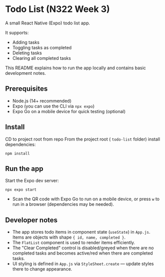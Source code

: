 # Todo List (N322 Week 3)

A small React Native (Expo) todo list app.

It supports:

- Adding tasks
- Toggling tasks as completed
- Deleting tasks
- Clearing all completed tasks

This README explains how to run the app locally and contains basic development notes.

## Prerequisites

- Node.js (14+ recommended)
- Expo (you can use the CLI via `npx expo`)
- Expo Go on a mobile device for quick testing (optional)

## Install

CD to project root from repo
From the project root ( `todo-list` folder) install dependencies:

`npm install`

## Run the app

Start the Expo dev server:

`npx expo start`

- Scan the QR code with Expo Go to run on a mobile device, or press `w` to run in a browser (dependencies may be needed).

## Developer notes

- The app stores todo items in component state (`useState`) in `App.js`. Items are objects with shape `{ id, name, completed }`.
- The `FlatList` component is used to render items efficiently.
- The "Clear Completed" control is disabled/greyed when there are no completed tasks and becomes active/red when there are completed tasks.
- UI styling is defined in `App.js` via `StyleSheet.create` — update styles there to change appearance.
